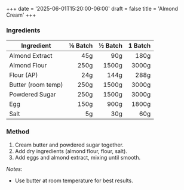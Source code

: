 +++
date = '2025-06-01T15:20:00-06:00'
draft = false
title = 'Almond Cream'
+++


### Ingredients

| Ingredient        | ⅛ Batch | ½ Batch | 1 Batch |
|-------------------|--------:|--------:|--------:|
| Almond Extract    |    45g  |    90g  |   180g  |
| Almond Flour      |   250g  |  1500g  |  3000g  |
| Flour (AP)        |    24g  |   144g  |   288g  |
| Butter (room temp)|   250g  |  1500g  |  3000g  |
| Powdered Sugar    |   250g  |  1500g  |  3000g  |
| Egg               |   150g  |   900g  |  1800g  |
| Salt              |     5g  |    30g  |    60g  |

### Method

1. Cream butter and powdered sugar together.
2. Add dry ingredients (almond flour, flour, salt).
3. Add eggs and almond extract, mixing until smooth.

*Notes:*
- Use butter at room temperature for best results.